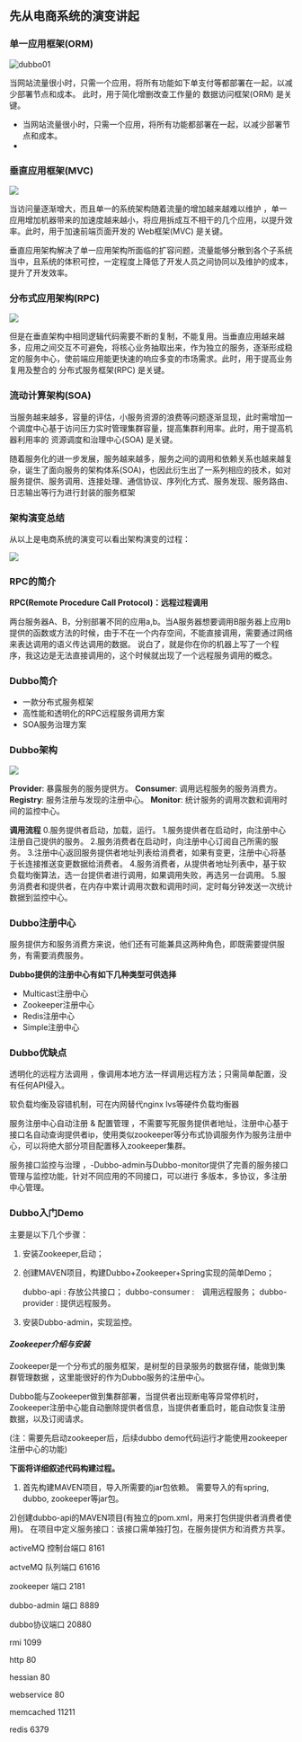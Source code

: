 ## 先从电商系统的**演变**讲起

### 单一应用框架(ORM) 

![dubbo01](E:\苏品\doc\img\dubbo01.png)

当网站流量很小时，只需一个应用，将所有功能如下单支付等都部署在一起，以减少部署节点和成本。 此时，用于简化增删改查工作量的 数据访问框架(ORM) 是关键。

- 当网站流量很小时，只需一个应用，将所有功能都部署在一起，以减少部署节点和成本。
- ​

### 垂直应用框架(MVC) 

![](img/dubbo02.png)

当访问量逐渐增大，而且单一的系统架构随着流量的增加越来越难以维护 ，单一应用增加机器带来的加速度越来越小，将应用拆成互不相干的几个应用，以提升效率。此时，用于加速前端页面开发的 Web框架(MVC) 是关键。

垂直应用架构解决了单一应用架构所面临的扩容问题，流量能够分散到各个子系统当中，且系统的体积可控，一定程度上降低了开发人员之间协同以及维护的成本，提升了开发效率。 
 

### 分布式应用架构(RPC) 

![](img/dubbo03.png)

但是在垂直架构中相同逻辑代码需要不断的复制，不能复用。当垂直应用越来越多，应用之间交互不可避免，将核心业务抽取出来，作为独立的服务，逐渐形成稳定的服务中心，使前端应用能更快速的响应多变的市场需求。此时，用于提高业务复用及整合的 分布式服务框架(RPC) 是关键。

### 流动计算架构(SOA) 

当服务越来越多，容量的评估，小服务资源的浪费等问题逐渐显现，此时需增加一个调度中心基于访问压力实时管理集群容量，提高集群利用率。此时，用于提高机器利用率的 资源调度和治理中心(SOA) 是关键。

随着服务化的进一步发展，服务越来越多，服务之间的调用和依赖关系也越来越复杂，诞生了面向服务的架构体系(SOA)，也因此衍生出了一系列相应的技术，如对服务提供、服务调用、连接处理、通信协议、序列化方式、服务发现、服务路由、日志输出等行为进行封装的服务框架

### 架构演变总结

从以上是电商系统的演变可以看出架构演变的过程： 

![](img/dubbo04.png)

### RPC的简介

**RPC(Remote Procedure Call Protocol)：远程过程调用**

两台服务器A、B，分别部署不同的应用a,b。当A服务器想要调用B服务器上应用b提供的函数或方法的时候，由于不在一个内存空间，不能直接调用，需要通过网络来表达调用的语义传达调用的数据。 
说白了，就是你在你的机器上写了一个程序，我这边是无法直接调用的，这个时候就出现了一个远程服务调用的概念。

### Dubbo简介

- 一款分布式服务框架
- 高性能和透明化的RPC远程服务调用方案
- SOA服务治理方案

### Dubbo架构

![](img/dubbo05.png)

**Provider**: 暴露服务的服务提供方。 
**Consumer**: 调用远程服务的服务消费方。 
**Registry**: 服务注册与发现的注册中心。 
**Monitor**: 统计服务的调用次数和调用时间的监控中心。



**调用流程** 
0.服务提供者启动，加载，运行。 
1.服务提供者在启动时，向注册中心注册自己提供的服务。 
2.服务消费者在启动时，向注册中心订阅自己所需的服务。 
3.注册中心返回服务提供者地址列表给消费者，如果有变更，注册中心将基于长连接推送变更数据给消费者。 
4.服务消费者，从提供者地址列表中，基于软负载均衡算法，选一台提供者进行调用，如果调用失败，再选另一台调用。 
5.服务消费者和提供者，在内存中累计调用次数和调用时间，定时每分钟发送一次统计数据到监控中心。

### **Dubbo注册中心**

服务提供方和服务消费方来说，他们还有可能兼具这两种角色，即既需要提供服务，有需要消费服务。

**Dubbo提供的注册中心有如下几种类型可供选择**

- Multicast注册中心
- Zookeeper注册中心
- Redis注册中心
- Simple注册中心

### Dubbo优缺点

透明化的远程方法调用 ，像调用本地方法一样调用远程方法；只需简单配置，没有任何API侵入。

软负载均衡及容错机制，可在内网替代nginx lvs等硬件负载均衡器

服务注册中心自动注册 &  配置管理 ，不需要写死服务提供者地址，注册中心基于接口名自动查询提供者ip，使用类似zookeeper等分布式协调服务作为服务注册中心，可以将绝大部分项目配置移入zookeeper集群。

服务接口监控与治理  ，-Dubbo-admin与Dubbo-monitor提供了完善的服务接口管理与监控功能，针对不同应用的不同接口，可以进行 多版本，多协议，多注册中心管理。

### Dubbo入门Demo

主要是以下几个步骤： 

1. 安装Zookeeper,启动； 

2. 创建MAVEN项目，构建Dubbo+Zookeeper+Spring实现的简单Demo； 

   dubbo-api : 存放公共接口； 
   dubbo-consumer :　调用远程服务； 
   dubbo-provider : 提供远程服务。 

3. 安装Dubbo-admin，实现监控。

#### *Zookeeper介绍与安装*

Zookeeper是一个分布式的服务框架，是树型的目录服务的数据存储，能做到集群管理数据 ，这里能很好的作为Dubbo服务的注册中心。

Dubbo能与Zookeeper做到集群部署，当提供者出现断电等异常停机时，Zookeeper注册中心能自动删除提供者信息，当提供者重启时，能自动恢复注册数据，以及订阅请求。

(注：需要先启动zookeeper后，后续dubbo demo代码运行才能使用zookeeper注册中心的功能) 

**下面将详细叙述代码构建过程。** 
1) 首先构建MAVEN项目，导入所需要的jar包依赖。 
需要导入的有spring, dubbo, zookeeper等jar包。 

2)创建dubbo-api的MAVEN项目(有独立的pom.xml，用来打包供提供者消费者使用)。 
在项目中定义服务接口：该接口需单独打包，在服务提供方和消费方共享。 

activeMQ 控制台端口 8161

actveMQ 队列端口 61616

zookeeper 端口 2181

dubbo-admin 端口 8889

dubbo协议端口 20880

rmi  1099 

http  80 

hessian  80  

webservice  80  

memcached  11211  

redis  6379



